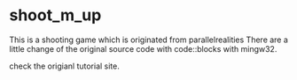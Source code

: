 # shoot_m_up
This is a shooting game which is originated from <a src="https://www.parallelrealities.co.uk/tutorials/#shooter">parallelrealities</a>
There are a little change of the original source code with code::blocks with mingw32.

check the origianl tutorial site.
